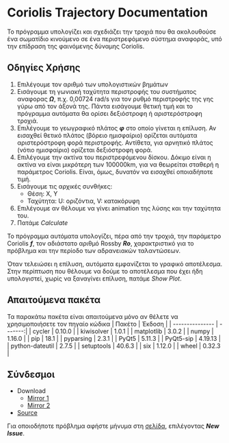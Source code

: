 # Coriolis Trajectory Documentation
Το πρόγραμμα υπολογίζει και σχεδιάζει την τροχιά που θα ακολουθούσε ένα σωματίδιο κινούμενο σε ένα περιστρεφόμενο σύστημα αναφοράς, υπό την επίδραση της φαινόμενης δύναμης Coriolis.
## Οδηγίες Χρήσης

 1. Επιλέγουμε τον αριθμό των υπολογιστικών βημάτων
 2. Εισάγουμε τη γωνιακή ταχύτητα περιστροφής του συστήματος αναφορας ***Ω***, π.χ. 0,00724 rad/s για τον ρυθμό περιστροφής της γης γύρω από τον άξονά της. Πάντα εισάγουμε θετική τιμή και το πρόγραμμα αυτόματα θα ορίσει δεξιόστροφη ή αριστερόστροφη τροχιά.
 3. Επιλέγουμε το γεωγραφικό πλάτος ***φ*** στο οποίο γίνεται η επίλυση. Αν εισαχθεί θετικό πλάτος (βόρειο ημισφαίριο) ορίζεται αυτόματα αριστερόστροφη φορά περιστροφής. Αντίθετα, για αρνητικό πλάτος (νότιο ημισφαίριο) ορίζεται δεξιόστροφη φορά.
 4. Επιλέγουμε την ακτίνα του περιστρεφόμενου δίσκου. Δόκιμο είναι η ακτίνα να είναι μικρότερη των 100000km, για να θεωρείται σταθερή η παράμετρος Coriolis. Είναι, όμως, δυνατόν να εισαχθεί οποιαδήποτε τιμή.
 5. Εισάγουμε τις αρχικές συνθήκες: 
	 - Θέση: X, Y
	 - Ταχύτητα: U: οριζόντια, V: κατακόρυφη
 6. Επιλέγουμε αν θέλουμε να γίνει animation της λύσης και την ταχύτητα του.
 7. Πατάμε *Calculate*

Το πρόγραμμα αυτόματα υπολογίζει, πέρα από την τροχιά, την παράμετρο Coriolis ***f***, τον αδιάστατο αριθμό Rossby ***Ro***, χαρακτριστικό για το πρόβλημα και την περίοδο των αδρανειακών ταλαντώσεων.

Όταν τελειώσει η επίλυση, αυτόματα εμφανίζεται το γραφικό αποτέλεσμα.
Στην περίπτωση που θέλουμε να δούμε το αποτέλεσμα που έχει ήδη υπολογιστεί, χωρίς να ξαναγίνει επίλυση, πατάμε *Show Plot*.
## Απαιτούμενα πακέτα
Τα παρακάτω πακέτα είναι απαιτούμενα μόνο αν θέλετε να χρησιμοποιήσετε τον πηγαίο κώδικα
| Πακέτο          | Έκδοση  |
| --------------- | -------:|
| cycler          | 0.10.0  |
| kiwisolver      | 1.0.1   |
| matplotlib      | 3.0.2   |
| numpy           | 1.16.0  |
| pip             | 18.1    |
| pyparsing       | 2.3.1   |
| PyQt5           | 5.11.3  |
| PyQt5-sip       | 4.19.13 |
| python-dateutil | 2.7.5   |
| setuptools      | 40.6.3  |
| six             | 1.12.0  |
| wheel           | 0.32.3  |


 ## Σύνδεσμοι
- Download
	- [Mirror 1](https://www.dropbox.com/s/z9ahsfz124hjuuw/coriolis.exe?dl=0)
	- [Mirror 2](/#)
- [Source](https://github.com/nikolisan/diplwmatiki/tree/master/Coriolis/python)

Για οποιοδήποτε πρόβλημα αφήστε μήνυμα στη [σελίδα](https://github.com/nikolisan/diplwmatiki/issues), επιλέγοντας ***New Issue***.
